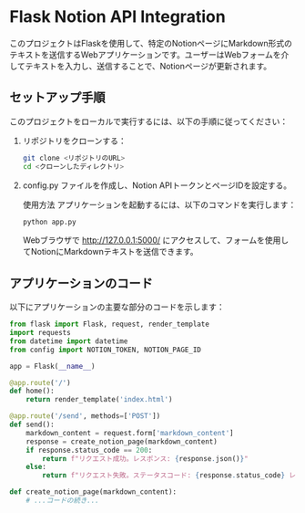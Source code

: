 # Flask Notion API Integration

このプロジェクトはFlaskを使用して、特定のNotionページにMarkdown形式のテキストを送信するWebアプリケーションです。ユーザーはWebフォームを介してテキストを入力し、送信することで、Notionページが更新されます。

## セットアップ手順

このプロジェクトをローカルで実行するには、以下の手順に従ってください：

1. リポジトリをクローンする：
   ```bash
   git clone <リポジトリのURL>
   cd <クローンしたディレクトリ>

2. config.py ファイルを作成し、Notion APIトークンとページIDを設定する。

    使用方法
アプリケーションを起動するには、以下のコマンドを実行します：
    ```bash
    python app.py
    ```
    Webブラウザで http://127.0.0.1:5000/ にアクセスして、フォームを使用してNotionにMarkdownテキストを送信できます。

 ## アプリケーションのコード
以下にアプリケーションの主要な部分のコードを示します：
```python
from flask import Flask, request, render_template
import requests
from datetime import datetime
from config import NOTION_TOKEN, NOTION_PAGE_ID

app = Flask(__name__)

@app.route('/')
def home():
    return render_template('index.html')

@app.route('/send', methods=['POST'])
def send():
    markdown_content = request.form['markdown_content']
    response = create_notion_page(markdown_content)
    if response.status_code == 200:
        return f"リクエスト成功。レスポンス: {response.json()}"
    else:
        return f"リクエスト失敗。ステータスコード: {response.status_code} レスポンス: {response.json()}"

def create_notion_page(markdown_content):
    # ...コードの続き...

```   